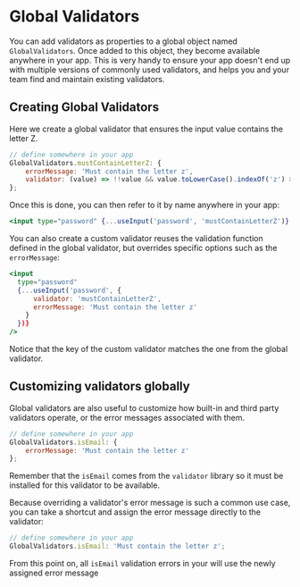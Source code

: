 # Global Validators

You can add validators as properties to a global object named `GlobalValidators`. Once added to this object, they become
available anywhere in your app. This is very handy to ensure your app doesn't end up with multiple versions of commonly
used validators, and helps you and your team find and maintain existing validators.

## Creating Global Validators

Here we create a global validator that ensures the input value contains the letter Z.

```jsx
// define somewhere in your app
GlobalValidators.mustContainLetterZ: {
    errorMessage: 'Must contain the letter z',
    validator: (value) => !!value && value.toLowerCase().indexOf('z') > -1
};
```

Once this is done, you can then refer to it by name anywhere in your app:

```jsx
<input type="password" {...useInput('password', 'mustContainLetterZ')} />
```

You can also create a custom validator reuses the validation function defined in the global validator, but overrides
specific options such as the `errorMessage`:

```jsx
<input
  type="password"
  {...useInput('password', {
      validator: 'mustContainLetterZ',
      errorMessage: 'Must contain the letter z'
    }
  })}
/>
```

Notice that the key of the custom validator matches the one from the global validator.

## Customizing validators globally

Global validators are also useful to customize how built-in and third party validators operate, or the error messages associated with them.

```jsx
// define somewhere in your app
GlobalValidators.isEmail: {
    errorMessage: 'Must contain the letter z'
};
```

Remember that the `isEmail` comes from the `validator` library so it must be installed for this validator to be available.

Because overriding a validator's error message is such a common use case, you can take a shortcut and assign the error message directly to the validator:

```jsx
// define somewhere in your app
GlobalValidators.isEmail: 'Must contain the letter z';
```

From this point on, all `isEmail` validation errors in your will use the newly assigned error message
